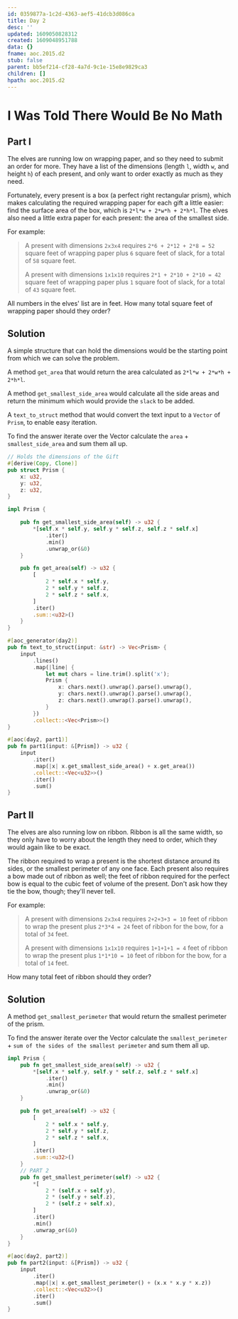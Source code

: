 ```yaml
---
id: 0359877a-1c2d-4363-aef5-41dcb3d086ca
title: Day 2
desc: ''
updated: 1609050828312
created: 1609048951788
data: {}
fname: aoc.2015.d2
stub: false
parent: bb5ef214-cf28-4a7d-9c1e-15e8e9829ca3
children: []
hpath: aoc.2015.d2
---
```

# I Was Told There Would Be No Math

## Part I

The elves are running low on wrapping paper, and so they need to submit an order for more. They have a list of the dimensions (length `l`, width `w`, and height `h`) of each present, and only want to order exactly as much as they need.

Fortunately, every present is a box (a perfect right rectangular prism), which makes calculating the required wrapping paper for each gift a little easier: find the surface area of the box, which is `2*l*w + 2*w*h + 2*h*l`. The elves also need a little extra paper for each present: the area of the smallest side.

For example:

> A present with dimensions `2x3x4` requires `2*6 + 2*12 + 2*8 = 52` square feet of wrapping paper plus `6` square feet of slack, for a total of `58` square feet.
>
> A present with dimensions `1x1x10` requires `2*1 + 2*10 + 2*10 = 42` square feet of wrapping paper plus `1` square foot of slack, for a total of `43` square feet.

All numbers in the elves' list are in feet. How many total square feet of wrapping paper should they order?

## Solution

A simple structure that can hold the dimensions would be the starting point from which we can solve the problem.

A method `get_area` that would return the area calculated as `2*l*w + 2*w*h + 2*h*l`.

A method `get_smallest_side_area` would calculate all the side areas and return the minimum which would provide the `slack` to be added.

A `text_to_struct` method that would convert the text input to a `Vector` of `Prism`, to enable easy iteration.

To find the answer iterate over the Vector<Prism> calculate the `area` + `smallest_side_area` and sum them all up.

```rust
// Holds the dimensions of the Gift
#[derive(Copy, Clone)]
pub struct Prism {
    x: u32,
    y: u32,
    z: u32,
}

impl Prism {

    pub fn get_smallest_side_area(self) -> u32 {
        *[self.x * self.y, self.y * self.z, self.z * self.x]
            .iter()
            .min()
            .unwrap_or(&0)
    }

    pub fn get_area(self) -> u32 {
        [
            2 * self.x * self.y,
            2 * self.y * self.z,
            2 * self.z * self.x,
        ]
        .iter()
        .sum::<u32>()
    }
}

#[aoc_generator(day2)]
pub fn text_to_struct(input: &str) -> Vec<Prism> {
    input
        .lines()
        .map(|line| {
            let mut chars = line.trim().split('x');
            Prism {
                x: chars.next().unwrap().parse().unwrap(),
                y: chars.next().unwrap().parse().unwrap(),
                z: chars.next().unwrap().parse().unwrap(),
            }
        })
        .collect::<Vec<Prism>>()
}

#[aoc(day2, part1)]
pub fn part1(input: &[Prism]) -> u32 {
    input
        .iter()
        .map(|x| x.get_smallest_side_area() + x.get_area())
        .collect::<Vec<u32>>()
        .iter()
        .sum()
}
```

## Part II

The elves are also running low on ribbon. Ribbon is all the same width, so they only have to worry about the length they need to order, which they would again like to be exact.

The ribbon required to wrap a present is the shortest distance around its sides, or the smallest perimeter of any one face. Each present also requires a bow made out of ribbon as well; the feet of ribbon required for the perfect bow is equal to the cubic feet of volume of the present. Don't ask how they tie the bow, though; they'll never tell.

For example:

> A present with dimensions `2x3x4` requires `2+2+3+3 = 10` feet of ribbon to wrap the present plus `2*3*4 = 24` feet of ribbon for the bow, for a total of `34` feet.
>
> A present with dimensions `1x1x10` requires `1+1+1+1 = 4` feet of ribbon to wrap the present plus `1*1*10 = 10` feet of ribbon for the bow, for a total of `14` feet.

How many total feet of ribbon should they order?

## Solution

A method `get_smallest_perimeter` that would return the smallest perimeter of the prism.

To find the answer iterate over the Vector<Prism> calculate the `smallest_perimeter` + `sum of the sides of the smallest perimeter` and sum them all up.

```rust
impl Prism {
    pub fn get_smallest_side_area(self) -> u32 {
        *[self.x * self.y, self.y * self.z, self.z * self.x]
            .iter()
            .min()
            .unwrap_or(&0)
    }

    pub fn get_area(self) -> u32 {
        [
            2 * self.x * self.y,
            2 * self.y * self.z,
            2 * self.z * self.x,
        ]
        .iter()
        .sum::<u32>()
    }
    // PART 2
    pub fn get_smallest_perimeter(self) -> u32 {
        *[
            2 * (self.x + self.y),
            2 * (self.y + self.z),
            2 * (self.z + self.x),
        ]
        .iter()
        .min()
        .unwrap_or(&0)
    }
}

#[aoc(day2, part2)]
pub fn part2(input: &[Prism]) -> u32 {
    input
        .iter()
        .map(|x| x.get_smallest_perimeter() + (x.x * x.y * x.z))
        .collect::<Vec<u32>>()
        .iter()
        .sum()
}

```
